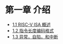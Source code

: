 # 第一章 介绍
- [1.1 RISC-V ISA 概述](overview.md)
- [1.2 指令长度编码格式](instr-leng-encoding.md)
- [1.3 异常，自陷，和中断](exceptions.md)
